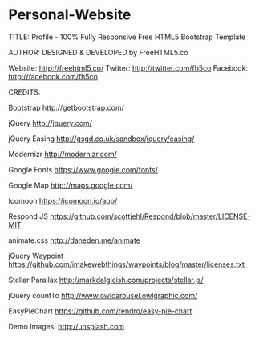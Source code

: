 # Personal-Website


TITLE: 
Profile - 100% Fully Responsive Free HTML5 Bootstrap Template

AUTHOR:
DESIGNED & DEVELOPED by FreeHTML5.co

Website: http://freehtml5.co/
Twitter: http://twitter.com/fh5co
Facebook: http://facebook.com/fh5co


CREDITS:

Bootstrap
http://getbootstrap.com/

jQuery
http://jquery.com/

jQuery Easing
http://gsgd.co.uk/sandbox/jquery/easing/

Modernizr
http://modernizr.com/

Google Fonts
https://www.google.com/fonts/

Google Map
http://maps.google.com/

Icomoon
https://icomoon.io/app/

Respond JS
https://github.com/scottjehl/Respond/blob/master/LICENSE-MIT

animate.css
http://daneden.me/animate

jQuery Waypoint
https://github.com/imakewebthings/waypoints/blog/master/licenses.txt

Stellar Parallax
http://markdalgleish.com/projects/stellar.js/

jQuery countTo
http://www.owlcarousel.owlgraphic.com/

EasyPieChart
https://github.com/rendro/easy-pie-chart

Demo Images:
http://unsplash.com

